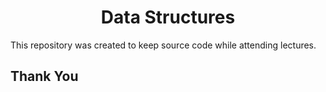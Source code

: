 <h1 align="center">Data Structures</h1>

This repository was created to keep source code while attending lectures.

## Thank You
